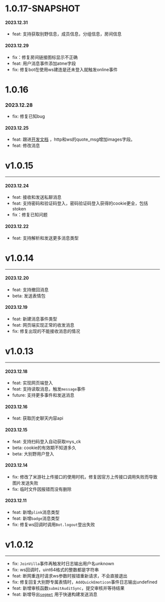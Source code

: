 # 1.0.17-SNAPSHOT

#### 2023.12.31

* feat: 支持获取别野信息，成员信息，分组信息，房间信息

#### 2023.12.29

* fix：修复房间链接图标显示不正确
* feat: 用户消息事件添加atme字段
* fix: 修复bot在使用ws建连是还未登入就触发online事件

# 1.0.16

### 2023.12.28

* fix: 修复已知bug

#### 2023.12.25

* feat: 跟进[开发文档](https://webstatic.mihoyo.com/vila/bot/doc/changelog/) ，http和ws的quote_msg增加images字段。
* feat: 修改消息

# v1.0.15

***

#### 2023.12.24

* feat: 接收和发送私聊消息
* feat: 支持密码和验证码登入，密码验证码登入获得的cookie更全，包括stoken
* fix：修复已知问题

#### 2023.12.22

* feat: 支持解析和发送更多消息类型

# v1.0.14

***

#### 2023.12.20

* feat: 支持撤回消息
* beta: 发送表情包

#### 2023.12.19

* feat: 新建消息事件类型
* feat: 网页端实现正常的收发消息
* fix: 修复出现的不能接收消息的情况

# v1.0.13

***

#### 2023.12.18

* feat: 实现网页端登入
* feat: 支持读取消息，触发`message`事件
* future: 支持更多事件和发送消息

#### 2023.12.16

* feat: 获取历史聊天内容api

#### 2023.12.15

* feat: 支持扫码登入自动获取mys_ck
* beta: cookie的有效期不知道多久
* beta: 大别野用户登入

#### 2023.12.14

* fix: 修改了米游社上传接口的使用时机，修复因官方上传接口调用失败而导致图片发送失败
* fix: 临时文件因报错而没有删除

#### 2023.12.11

* feat: 新增`plink`消息类型
* feat: 新增`badge`消息类型
* fix: 修复ws回调时调用`Bot.logout`登出失败

# v1.0.12

***

* fix: `JoinVilla`事件再触发时日志输出用户名unknown
* fix: ws回调时，uint64格式的整数都是字符串
* feat: 断网重连时请求ws参数时报错重新请求，不会直接退出
* fix: 修复回复大别野专属表情时，`AddQuickEmoticon`事件日志输出undefined
* feat: 新增审核函数`submitAuditSync`，提交审核并等待结果
* feat: 新增导出[`segmet`](https://github.com/nk-ava/mysv/blob/main/lib/element.ts) 用于快速构建发送消息